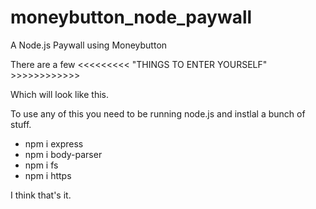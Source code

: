 # moneybutton_node_paywall
A Node.js Paywall using Moneybutton

There are a few <<<<<<<<< "THINGS TO ENTER YOURSELF" >>>>>>>>>>>>
  
  Which will look like this.

To use any of this you need to be running node.js and instlal a bunch of stuff.

- npm i express
- npm i body-parser
- npm i fs
- npm i https

I think that's it.
